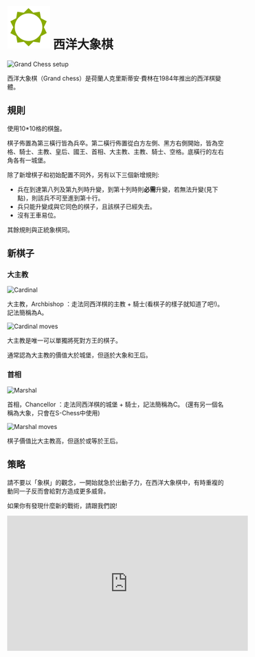 
# ![Grand](https://github.com/gbtami/pychess-variants/blob/master/static/icons/grand.svg) 西洋大象棋

![Grand Chess setup](https://github.com/gbtami/pychess-variants/blob/master/static/images/CVariantsGuide/Grand.png)

西洋大象棋（Grand chess）是荷蘭人克里斯蒂安·費林在1984年推出的西洋棋變體。 

## 規則

使用10\*10格的棋盤。

棋子佈置為第三橫行皆為兵卒。第二橫行佈置從白方左側、黑方右側開始，皆為空格、騎士、主教、皇后、國王、首相、大主教、主教、騎士、空格。底橫行的左右角各有一城堡。

除了新增棋子和初始配置不同外，另有以下三個新增規則:

* 兵在到達第八列及第九列時升變，到第十列時則**必需**升變，若無法升變(見下點)，則該兵不可至進到第十行。
* 兵只能升變成與它同色的棋子，且該棋子已經失去。
* 沒有王車易位。

其餘規則與正統象棋同。

## 新棋子

### 大主教

![Cardinal](https://github.com/gbtami/pychess-variants/blob/master/static/images/CVariantsGuide/Princesses.png)

大主教，Archbishop ：走法同西洋棋的主教 + 騎士(看棋子的樣子就知道了吧!)。記法簡稱為A。

![Cardinal moves](https://github.com/gbtami/pychess-variants/blob/master/static/images/CVariantsGuide/Archbishop.png)


大主教是唯一可以單獨將死對方王的棋子。

通常認為大主教的價值大於城堡，但遜於大象和王后。

### 首相

![Marshal](https://github.com/gbtami/pychess-variants/blob/master/static/images/CVariantsGuide/Empresses.png)

首相，Chancellor ：走法同西洋棋的城堡 + 騎士，記法簡稱為C。 (還有另一個名稱為大象，只會在S-Chess中使用)

![Marshal moves](https://github.com/gbtami/pychess-variants/blob/master/static/images/CVariantsGuide/Chancellor.png)


棋子價值比大主教高，但遜於或等於王后。

## 策略


請不要以「象棋」的觀念，一開始就急於出動子力，在西洋大象棋中，有時重複的動同一子反而會給對方造成更多威脅。

如果你有發現什麼新的戰術，請跟我們說!

<iframe width="560" height="315" src="https://www.youtube.com/embed/CRrncO-w524" frameborder="0" allowfullscreen></iframe>
